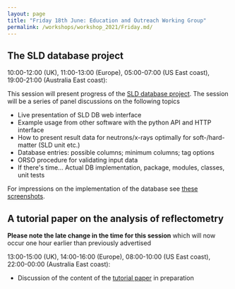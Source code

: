 ```yaml
---
layout: page
title: "Friday 18th June: Education and Outreach Working Group"
permalink: /workshops/workshop_2021/Friday.md/
---
```


## The SLD database project
10:00-12:00 (UK), 11:00-13:00 (Europe), 05:00-07:00 (US East coast), 19:00-21:00 (Australia East coast): 

This session will present progress of the [SLD database project](https://github.com/reflectivity/edu_outreach/issues/2). The session will be a series of panel discussions on the following topics
- Live presentation of SLD DB web interface
- Example usage from other software with the python API and HTTP interface
- How to present result data for neutrons/x-rays optimally for soft-/hard-matter (SLD unit etc.)
- Database entries: possible columns; minimum columns; tag options
- ORSO procedure for validating input data 
- If there's time... Actual DB implementation, package, modules, classes, unit tests

For impressions on the implementation of the database see [these screenshots](https://github.com/reflectivity/reflectivity.github.io/blob/master/workshops/workshop_2021/SLDDB_screenshots.pdf).

## A tutorial paper on the analysis of reflectometry
**Please note the late change in the time for this session** which will now occur one hour earlier than previously advertised

13:00-15:00 (UK), 14:00-16:00 (Europe), 08:00-10:00 (US East coast), 22:00-00:00 (Australia East coast): 
- Discussion of the content of the [tutorial paper](https://github.com/reflectivity/reflectivity.github.io/blob/master/workshops/workshop_2021/tutorial_text) in preparation
